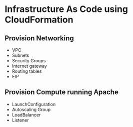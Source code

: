 # Infrastructure As Code using CloudFormation


## Provision Networking
- VPC
- Subnets
- Security Groups
- Internet gateway
- Routing tables 
- EIP

## Provision Compute running Apache

- LaunchConfiguration
- Autoscaling Group
- LoadBalancer
- Listener

